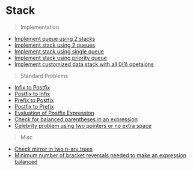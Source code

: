 # Stack
> Implementation
* [Implement queue using 2 stacks](https://www.geeksforgeeks.org/queue-using-stacks/)
* [Implement stack using 2 queues](https://www.geeksforgeeks.org/implement-stack-using-queue/)
* [Implement stack using single queue](https://www.geeksforgeeks.org/implement-a-stack-using-single-queue/)
* [Implement stack using priority queue](https://www.geeksforgeeks.org/implement-stack-using-priority-queue-or-heap/)
* [Implement customized data stack with all 0(1) opetaions](https://www.geeksforgeeks.org/create-customized-data-structure-evaluates-functions-o1/)

> Standard Problems
* [Infix to Postfix](https://www.geeksforgeeks.org/stack-set-2-infix-to-postfix/)
* [Postfix to Infix](https://www.geeksforgeeks.org/postfix-to-infix/)
* [Prefix to Postfix](https://www.geeksforgeeks.org/prefix-postfix-conversion/)
* [Postfix to Prefix](https://www.geeksforgeeks.org/postfix-prefix-conversion/)
* [Evaluation of Postfix Expression](https://www.geeksforgeeks.org/stack-set-4-evaluation-postfix-expression/)
* [Check for balanced parentheses in an expression](https://www.geeksforgeeks.org/check-for-balanced-parentheses-in-an-expression/)
* [Celebrity problem using two pointers or no extra space](https://www.geeksforgeeks.org/the-celebrity-problem/)

> Misc
* [Check mirror in two n-ary trees](https://www.geeksforgeeks.org/check-mirror-n-ary-tree/)
* [Minimum number of bracket reversals needed to make an expression balanced](https://www.geeksforgeeks.org/minimum-number-of-bracket-reversals-needed-to-make-an-expression-balanced/)

